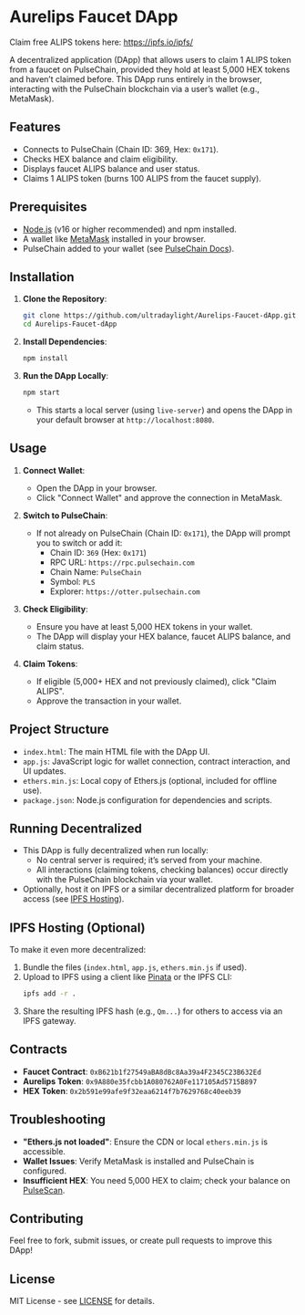 # Aurelips Faucet DApp

Claim free ALIPS tokens here: https://ipfs.io/ipfs/

A decentralized application (DApp) that allows users to claim 1 ALIPS token from a faucet on PulseChain, provided they hold at least 5,000 HEX tokens and haven’t claimed before. This DApp runs entirely in the browser, interacting with the PulseChain blockchain via a user’s wallet (e.g., MetaMask).

## Features
- Connects to PulseChain (Chain ID: 369, Hex: `0x171`).
- Checks HEX balance and claim eligibility.
- Displays faucet ALIPS balance and user status.
- Claims 1 ALIPS token (burns 100 ALIPS from the faucet supply).

## Prerequisites
- [Node.js](https://nodejs.org/) (v16 or higher recommended) and npm installed.
- A wallet like [MetaMask](https://metamask.io/) installed in your browser.
- PulseChain added to your wallet (see [PulseChain Docs](https://pulsechain.com/)).

## Installation
1. **Clone the Repository**:
   ```bash
   git clone https://github.com/ultradaylight/Aurelips-Faucet-dApp.git
   cd Aurelips-Faucet-dApp
   ```

2. **Install Dependencies**:
   ```bash
   npm install
   ```

3. **Run the DApp Locally**:
   ```bash
   npm start
   ```
   - This starts a local server (using `live-server`) and opens the DApp in your default browser at `http://localhost:8080`.

## Usage
1. **Connect Wallet**:
   - Open the DApp in your browser.
   - Click "Connect Wallet" and approve the connection in MetaMask.

2. **Switch to PulseChain**:
   - If not already on PulseChain (Chain ID: `0x171`), the DApp will prompt you to switch or add it:
     - Chain ID: `369` (Hex: `0x171`)
     - RPC URL: `https://rpc.pulsechain.com`
     - Chain Name: `PulseChain`
     - Symbol: `PLS`
     - Explorer: `https://otter.pulsechain.com`

3. **Check Eligibility**:
   - Ensure you have at least 5,000 HEX tokens in your wallet.
   - The DApp will display your HEX balance, faucet ALIPS balance, and claim status.

4. **Claim Tokens**:
   - If eligible (5,000+ HEX and not previously claimed), click "Claim ALIPS".
   - Approve the transaction in your wallet.

## Project Structure
- `index.html`: The main HTML file with the DApp UI.
- `app.js`: JavaScript logic for wallet connection, contract interaction, and UI updates.
- `ethers.min.js`: Local copy of Ethers.js (optional, included for offline use).
- `package.json`: Node.js configuration for dependencies and scripts.

## Running Decentralized
- This DApp is fully decentralized when run locally:
  - No central server is required; it’s served from your machine.
  - All interactions (claiming tokens, checking balances) occur directly with the PulseChain blockchain via your wallet.
- Optionally, host it on IPFS or a similar decentralized platform for broader access (see [IPFS Hosting](#ipfs-hosting)).

## IPFS Hosting (Optional)
To make it even more decentralized:
1. Bundle the files (`index.html`, `app.js`, `ethers.min.js` if used).
2. Upload to IPFS using a client like [Pinata](https://pinata.cloud/) or the IPFS CLI:
   ```bash
   ipfs add -r .
   ```
3. Share the resulting IPFS hash (e.g., `Qm...`) for others to access via an IPFS gateway.

## Contracts
- **Faucet Contract**: `0xB621b1f27549aBA8dBc8Aa39a4F2345C23B632Ed`
- **Aurelips Token**: `0x9A880e35fcbb1A080762A0Fe117105Ad5715B897`
- **HEX Token**: `0x2b591e99afe9f32eaa6214f7b7629768c40eeb39`

## Troubleshooting
- **"Ethers.js not loaded"**: Ensure the CDN or local `ethers.min.js` is accessible.
- **Wallet Issues**: Verify MetaMask is installed and PulseChain is configured.
- **Insufficient HEX**: You need 5,000 HEX to claim; check your balance on [PulseScan](https://scan.pulsechain.com).

## Contributing
Feel free to fork, submit issues, or create pull requests to improve this DApp!

## License
MIT License - see [LICENSE](LICENSE) for details.
```





